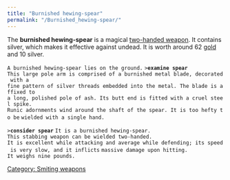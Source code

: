```yaml
---
title: "Burnished hewing-spear"
permalink: "/Burnished_hewing-spear/"
---
```


The **burnished hewing-spear** is a magical [two-handed
weapon](two-handed_weapon "wikilink"). It contains silver, which makes
it effective against undead. It is worth around 62
[gold](gold "wikilink") and 10 silver.

`A burnished hewing-spear lies on the ground.`
`>`**`examine spear`**
`This large pole arm is comprised of a burnished metal blade, decorated with a`
`fine pattern of silver threads embedded into the metal. The blade is affixed to`
`a long, polished pole of ash. Its butt end is fitted with a cruel steel spike.`
`Runic adornments wind around the shaft of the spear. It is too hefty to be`
`wielded with a single hand.`

`>`**`consider spear`**
`It is a burnished hewing-spear.`
`This stabbing weapon can be wielded two-handed.`
`It is excellent while attacking and average while defending; its speed is very slow, and it inflicts`
`massive damage upon hitting.`
`It weighs nine pounds.`

[Category: Smiting weapons](Category:_Smiting_weapons "wikilink")